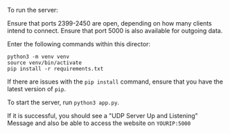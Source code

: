 To run the server:


Ensure that ports 2399-2450 are open, depending on how many clients intend to connect. 
Ensure that port 5000 is also available for outgoing data. 

Enter the following commands within this director:

```
python3 -m venv venv
source venv/bin/activate
pip install -r requirements.txt
```

If there are issues with the `pip install` command, ensure that you have the latest version of `pip`. 

To start the server, run `python3 app.py`.

If it is successful, you should see a "UDP Server Up and Listening" Message and also be able to access the website on `YOURIP:5000`



